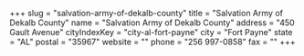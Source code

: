 +++
slug = "salvation-army-of-dekalb-county"
title = "Salvation Army of Dekalb County"
name = "Salvation Army of Dekalb County"
address = "450 Gault Avenue"
cityIndexKey = "city-al-fort-payne"
city = "Fort Payne"
state = "AL"
postal = "35967"
website = ""
phone = "256 997-0858"
fax = ""
+++
